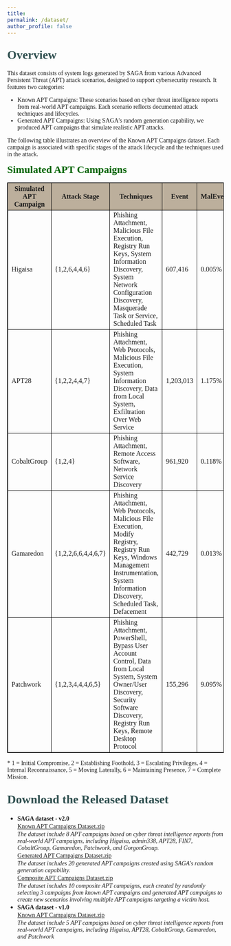 ```yaml
---
title: 
permalink: /dataset/
author_profile: false
---
```

<h1 style= "color:#2F4F4F; font-family: 'Work Sans'; margin-top: 1em !important;">Overview</h1>
<p style="font-family: 'Work Sans';">This dataset consists of system logs generated by SAGA from various Advanced Persistent Threat (APT) attack scenarios, designed to support cybersecurity research. It features two categories:</p>
<ul>
  <li style="font-family: 'Work Sans';"> Known APT Campaigns: These scenarios based on cyber threat intelligence reports from real-world APT campaigns. Each scenario reflects documented attack techniques and lifecycles.</li>
  <li style="font-family: 'Work Sans';"> Generated APT Campaigns: Using SAGA's random generation capability, we produced APT campaigns that simulate realistic APT attacks.</li>
</ul>
<p style="font-family: 'Work Sans';">The following table illustrates an overview of the Known APT Campaigns dataset. Each campaign is associated with specific stages of the attack lifecycle and the techniques used in the attack.</p>

<span style="color: #006400; font-family: 'Work Sans'; font-weight: bold;font-size:24px">Simulated APT Campaigns</span>
<table style="border: 1px solid black; border-collapse: collapse;">
    <thead>
        <tr>
            <th style="font-family: 'Work Sans'; background-color: #BCAF9C; border: 1px solid black;">Simulated APT Campaign</th>
            <th style="font-family: 'Work Sans'; background-color: #BCAF9C; border: 1px solid black;">Attack Stage</th>
            <th style="font-family: 'Work Sans'; background-color: #BCAF9C; border: 1px solid black; max-width: 450px; word-wrap: break-word;">Techniques</th>
            <th style="font-family: 'Work Sans'; background-color: #BCAF9C; border: 1px solid black;">Event</th>
            <th style="font-family: 'Work Sans'; background-color: #BCAF9C; border: 1px solid black;">MalEvent</th>
        </tr>
    </thead>
    <tbody>
        <tr>
            <td style="font-family: 'Work Sans'; border: 1px solid black;">Higaisa</td>
            <td style="font-family: 'Work Sans'; border: 1px solid black;">{1,2,6,4,4,6}</td>
            <td style="font-family: 'Work Sans'; border: 1px solid black; max-width: 450px; word-wrap: break-word;">Phishing Attachment, Malicious File Execution, Registry Run Keys, System Information Discovery, System Network Configuration Discovery, Masquerade Task or Service, Scheduled Task</td>
            <td style="font-family: 'Work Sans'; border: 1px solid black;">607,416</td>
            <td style="font-family: 'Work Sans'; border: 1px solid black;">0.005%</td>
        </tr>
        <tr>
            <td style="font-family: 'Work Sans'; border: 1px solid black;">APT28</td>
            <td style="font-family: 'Work Sans'; border: 1px solid black;">{1,2,2,4,4,7}</td>
            <td style="font-family: 'Work Sans'; border: 1px solid black; max-width: 450px; word-wrap: break-word;">Phishing Attachment, Web Protocols, Malicious File Execution, System Information Discovery, Data from Local System, Exfiltration Over Web Service</td>
            <td style="font-family: 'Work Sans'; border: 1px solid black;">1,203,013</td>
            <td style="font-family: 'Work Sans'; border: 1px solid black;">1.175%</td>
        </tr>
        <tr>
            <td style="font-family: 'Work Sans'; border: 1px solid black;">CobaltGroup</td>
            <td style="font-family: 'Work Sans'; border: 1px solid black;">{1,2,4}</td>
            <td style="font-family: 'Work Sans'; border: 1px solid black; max-width: 450px; word-wrap: break-word;">Phishing Attachment, Remote Access Software, Network Service Discovery</td>
            <td style="font-family: 'Work Sans'; border: 1px solid black;">961,920</td>
            <td style="font-family: 'Work Sans'; border: 1px solid black;">0.118%</td>
        </tr>
        <tr>
            <td style="font-family: 'Work Sans'; border: 1px solid black;">Gamaredon</td>
            <td style="font-family: 'Work Sans'; border: 1px solid black;">{1,2,2,6,6,4,4,6,7}</td>
            <td style="font-family: 'Work Sans'; border: 1px solid black; max-width: 450px; word-wrap: break-word;">Phishing Attachment, Web Protocols, Malicious File Execution, Modify Registry, Registry Run Keys, Windows Management Instrumentation, System Information Discovery, Scheduled Task, Defacement</td>
            <td style="font-family: 'Work Sans'; border: 1px solid black;">442,729</td>
            <td style="font-family: 'Work Sans'; border: 1px solid black;">0.013%</td>
        </tr>
        <tr>
            <td style="font-family: 'Work Sans'; border: 1px solid black;">Patchwork</td>
            <td style="font-family: 'Work Sans'; border: 1px solid black;">{1,2,3,4,4,4,6,5}</td>
            <td style="font-family: 'Work Sans'; border: 1px solid black; max-width: 450px; word-wrap: break-word;">Phishing Attachment, PowerShell, Bypass User Account Control, Data from Local System, System Owner/User Discovery, Security Software Discovery, Registry Run Keys, Remote Desktop Protocol</td>
            <td style="font-family: 'Work Sans'; border: 1px solid black;">155,296</td>
            <td style="font-family: 'Work Sans'; border: 1px solid black;">9.095%</td>
        </tr>
    </tbody>
</table>
<p style="font-family: 'Work Sans';">* 1 = Initial Compromise, 2 = Establishing Foothold, 3 = Escalating Privileges, 4 = Internal Reconnaissance, 5 = Moving Laterally, 6 = Maintaining Presence, 7 = Complete Mission.</p>

<h1 style= "color:#2F4F4F; font-family: 'Work Sans'; margin-top: 1em !important;">Download the Released Dataset</h1>
<ul>
  <li>
    <strong style="font-family: 'Work Sans';">SAGA dataset - v2.0</strong><br>
    <a href="https://drive.google.com/file/d/1LgCIlkkRZrLwlny3_od-D8E2jmkQ2jVy/view?usp=drive_link" target="_blank" style="font-family: 'Work Sans';">Known APT Campaigns Dataset.zip</a><br>
    <em style="font-family: 'Work Sans';">The dataset include 8 APT campaigns based on cyber threat intelligence reports from real-world APT campaigns, including Higaisa, admin338, APT28, FIN7, CobaltGroup, Gamaredon, Patchwork, and GorgonGroup.</em><br>
    <a href="https://drive.google.com/file/d/1e-8s4-DIM0FpRIJTqAaWC7uXUshr3WTu/view?usp=drive_link" target="_blank" style="font-family: 'Work Sans';">Generated APT Campaigns Dataset.zip</a><br>
    <em style="font-family: 'Work Sans';">The dataset includes 20 generated APT campaigns created using SAGA's random generation capability.</em><br>
    <a href="https://drive.google.com/file/d/16vbSaAyXvrnBM7tVrTe6E52m1JwRy_m2/view?usp=drive_link" target="_blank" style="font-family: 'Work Sans';">Composite APT Campaigns Dataset.zip</a><br>
    <em style="font-family: 'Work Sans';">The dataset includes 10 composite APT campaigns, each created by randomly selecting 3 campaigns from known APT campaigns and generated APT campaigns to create new scenarios involving multiple APT campaigns targeting a victim host.</em>
  </li>
  <li>
    <strong style="font-family: 'Work Sans';">SAGA dataset - v1.0</strong><br>
    <a href="https://drive.google.com/file/d/1XdlHEUJ0rvHFf3HfY1VYYkhLsMU6wg_A/view?usp=sharing" target="_blank" style="font-family: 'Work Sans';">Known APT Campaigns Dataset.zip</a><br>
    <em style="font-family: 'Work Sans';">The dataset include 5 APT campaigns based on cyber threat intelligence reports from real-world APT campaigns, including Higaisa, APT28, CobaltGroup, Gamaredon, and Patchwork</em>
  </li>
</ul>


<!-- <h3> SAGA dataset - v1.0</h3>
<a href="https://drive.google.com/file/d/1XdlHEUJ0rvHFf3HfY1VYYkhLsMU6wg_A/view?usp=sharing" target="_blank">Known APT Campaigns Dataset.zip</a>
<p>The dataset include 5 APT campaigns based on cyber threat intelligence reports from real-world APT campaigns, including Higaisa, APT28, CobaltGroup, Gamaredon, and Patchwork</p>
<h3> SAGA dataset - v2.0</h3>
<a href="https://drive.google.com/file/d/1LgCIlkkRZrLwlny3_od-D8E2jmkQ2jVy/view?usp=drive_link" target="_blank">Known APT Campaigns Dataset.zip</a>
<p>The dataset include 8 APT campaigns based on cyber threat intelligence reports from real-world APT campaigns, including Higaisa, admin338, APT28, FIN7, CobaltGroup, Gamaredon, Patchwork, and GorgonGroup.</p>
<a href="https://drive.google.com/file/d/1e-8s4-DIM0FpRIJTqAaWC7uXUshr3WTu/view?usp=drive_link" target="_blank">Generated APT Campaigns Dataset.zip</a>
<p>The dataset includes 20 generated APT campaigns created using SAGA's random generation capability.</p>
<a href="https://drive.google.com/file/d/16vbSaAyXvrnBM7tVrTe6E52m1JwRy_m2/view?usp=drive_link" target="_blank">Composite APT Campaigns Dataset.zip</a>
<p>The dataset includes 10 composite APT campaigns, each created by randomly selecting 3 campaigns from known APT campaigns and generated APT campaigns to create new scenarios involving multiple APT campaigns targeting a victim host.</p> -->
